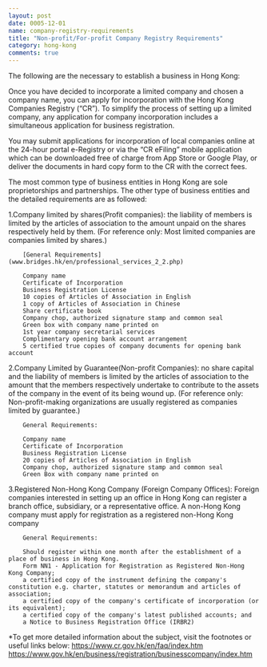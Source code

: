 ```yaml
---
layout: post
date: 0005-12-01
name: company-registry-requirements
title: "Non-profit/For-profit Company Registry Requirements"
category: hong-kong
comments: true
---
```


The following are the necessary to establish a business in Hong Kong: 

Once you have decided to incorporate a limited company and chosen a company name, you can apply for incorporation with the Hong Kong Companies Registry (“CR”). To simplify the process of setting up a limited company, any application for company incorporation includes a simultaneous application for business registration.

You may submit applications for incorporation of local companies online at the 24-hour portal e-Registry or via the “CR eFiling” mobile application which can be downloaded free of charge from App Store or Google Play, or deliver the documents in hard copy form to the CR with the correct fees.

The most common type of business entities in Hong Kong are sole proprietorships and partnerships. The other type of business entities and the detailed requirements are as followed:

1.Company limited by shares(Profit companies): the liability of members is limited by the articles of association to the amount unpaid on the shares respectively held by them. (For reference only: Most limited companies are companies limited by shares.)
		
		[General Requirements](www.bridges.hk/en/professional_services_2_2.php)

		Company name
		Certificate of Incorporation
		Business Registration License
		10 copies of Articles of Association in English
		1 copy of Articles of Association in Chinese
		Share certificate book
		Company chop, authorized signature stamp and common seal
		Green box with company name printed on
		1st year company secretarial services 
		Complimentary opening bank account arrangement
		5 certified true copies of company documents for opening bank account
	

2.Company Limited by Guarantee(Non-profit Companies): no share capital and the liability of members is limited by the articles of association to the amount that the members respectively undertake to contribute to the assets of the company in the event of its being wound up. (For reference only: Non-profit-making organizations are usually registered as companies limited by guarantee.)

		General Requirements:

		Company name 
		Certificate of Incorporation
		Business Registration License
		20 copies of Articles of Association in English
		Company chop, authorized signature stamp and common seal
		Green Box with company name printed on
				
		
3.Registered Non-Hong Kong Company (Foreign Company Offices): Foreign companies interested in setting up an office in Hong Kong can register a branch office, subsidiary, or a representative office. A non-Hong Kong company must apply for registration as a registered non-Hong Kong company
		

		General Requirements:

		Should register within one month after the establishment of a place of business in Hong Kong.
		Form NN1 - Application for Registration as Registered Non-Hong Kong Company;
		a certified copy of the instrument defining the company's constitution e.g. charter, statutes or memorandum and articles of association;
		a certified copy of the company's certificate of incorporation (or its equivalent);
		a certified copy of the company's latest published accounts; and
		a Notice to Business Registration Office (IRBR2)


*To get more detailed information about the subject, visit the footnotes or useful links below:
		https://www.cr.gov.hk/en/faq/index.htm
		https://www.gov.hk/en/business/registration/businesscompany/index.htm


